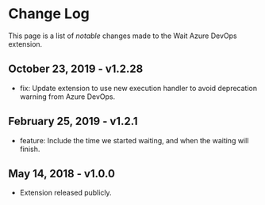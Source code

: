 # Change Log

This page is a list of *notable* changes made to the Wait Azure DevOps extension.

## October 23, 2019 - v1.2.28

- fix: Update extension to use new execution handler to avoid deprecation warning from Azure DevOps.

## February 25, 2019 - v1.2.1

- feature: Include the time we started waiting, and when the waiting will finish.

## May 14, 2018 - v1.0.0

- Extension released publicly.
